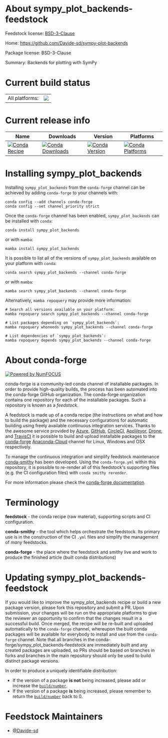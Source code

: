 About sympy_plot_backends-feedstock
===================================

Feedstock license: [BSD-3-Clause](https://github.com/conda-forge/sympy_plot_backends-feedstock/blob/main/LICENSE.txt)

Home: https://github.com/Davide-sd/sympy-plot-backends

Package license: BSD-3-Clause

Summary: Backends for plotting with SymPy

Current build status
====================


<table><tr><td>All platforms:</td>
    <td>
      <a href="https://dev.azure.com/conda-forge/feedstock-builds/_build/latest?definitionId=18995&branchName=main">
        <img src="https://dev.azure.com/conda-forge/feedstock-builds/_apis/build/status/sympy_plot_backends-feedstock?branchName=main">
      </a>
    </td>
  </tr>
</table>

Current release info
====================

| Name | Downloads | Version | Platforms |
| --- | --- | --- | --- |
| [![Conda Recipe](https://img.shields.io/badge/recipe-sympy_plot_backends-green.svg)](https://anaconda.org/conda-forge/sympy_plot_backends) | [![Conda Downloads](https://img.shields.io/conda/dn/conda-forge/sympy_plot_backends.svg)](https://anaconda.org/conda-forge/sympy_plot_backends) | [![Conda Version](https://img.shields.io/conda/vn/conda-forge/sympy_plot_backends.svg)](https://anaconda.org/conda-forge/sympy_plot_backends) | [![Conda Platforms](https://img.shields.io/conda/pn/conda-forge/sympy_plot_backends.svg)](https://anaconda.org/conda-forge/sympy_plot_backends) |

Installing sympy_plot_backends
==============================

Installing `sympy_plot_backends` from the `conda-forge` channel can be achieved by adding `conda-forge` to your channels with:

```
conda config --add channels conda-forge
conda config --set channel_priority strict
```

Once the `conda-forge` channel has been enabled, `sympy_plot_backends` can be installed with `conda`:

```
conda install sympy_plot_backends
```

or with `mamba`:

```
mamba install sympy_plot_backends
```

It is possible to list all of the versions of `sympy_plot_backends` available on your platform with `conda`:

```
conda search sympy_plot_backends --channel conda-forge
```

or with `mamba`:

```
mamba search sympy_plot_backends --channel conda-forge
```

Alternatively, `mamba repoquery` may provide more information:

```
# Search all versions available on your platform:
mamba repoquery search sympy_plot_backends --channel conda-forge

# List packages depending on `sympy_plot_backends`:
mamba repoquery whoneeds sympy_plot_backends --channel conda-forge

# List dependencies of `sympy_plot_backends`:
mamba repoquery depends sympy_plot_backends --channel conda-forge
```


About conda-forge
=================

[![Powered by
NumFOCUS](https://img.shields.io/badge/powered%20by-NumFOCUS-orange.svg?style=flat&colorA=E1523D&colorB=007D8A)](https://numfocus.org)

conda-forge is a community-led conda channel of installable packages.
In order to provide high-quality builds, the process has been automated into the
conda-forge GitHub organization. The conda-forge organization contains one repository
for each of the installable packages. Such a repository is known as a *feedstock*.

A feedstock is made up of a conda recipe (the instructions on what and how to build
the package) and the necessary configurations for automatic building using freely
available continuous integration services. Thanks to the awesome service provided by
[Azure](https://azure.microsoft.com/en-us/services/devops/), [GitHub](https://github.com/),
[CircleCI](https://circleci.com/), [AppVeyor](https://www.appveyor.com/),
[Drone](https://cloud.drone.io/welcome), and [TravisCI](https://travis-ci.com/)
it is possible to build and upload installable packages to the
[conda-forge](https://anaconda.org/conda-forge) [Anaconda-Cloud](https://anaconda.org/)
channel for Linux, Windows and OSX respectively.

To manage the continuous integration and simplify feedstock maintenance
[conda-smithy](https://github.com/conda-forge/conda-smithy) has been developed.
Using the ``conda-forge.yml`` within this repository, it is possible to re-render all of
this feedstock's supporting files (e.g. the CI configuration files) with ``conda smithy rerender``.

For more information please check the [conda-forge documentation](https://conda-forge.org/docs/).

Terminology
===========

**feedstock** - the conda recipe (raw material), supporting scripts and CI configuration.

**conda-smithy** - the tool which helps orchestrate the feedstock.
                   Its primary use is in the construction of the CI ``.yml`` files
                   and simplify the management of *many* feedstocks.

**conda-forge** - the place where the feedstock and smithy live and work to
                  produce the finished article (built conda distributions)


Updating sympy_plot_backends-feedstock
======================================

If you would like to improve the sympy_plot_backends recipe or build a new
package version, please fork this repository and submit a PR. Upon submission,
your changes will be run on the appropriate platforms to give the reviewer an
opportunity to confirm that the changes result in a successful build. Once
merged, the recipe will be re-built and uploaded automatically to the
`conda-forge` channel, whereupon the built conda packages will be available for
everybody to install and use from the `conda-forge` channel.
Note that all branches in the conda-forge/sympy_plot_backends-feedstock are
immediately built and any created packages are uploaded, so PRs should be based
on branches in forks and branches in the main repository should only be used to
build distinct package versions.

In order to produce a uniquely identifiable distribution:
 * If the version of a package **is not** being increased, please add or increase
   the [``build/number``](https://docs.conda.io/projects/conda-build/en/latest/resources/define-metadata.html#build-number-and-string).
 * If the version of a package **is** being increased, please remember to return
   the [``build/number``](https://docs.conda.io/projects/conda-build/en/latest/resources/define-metadata.html#build-number-and-string)
   back to 0.

Feedstock Maintainers
=====================

* [@Davide-sd](https://github.com/Davide-sd/)

